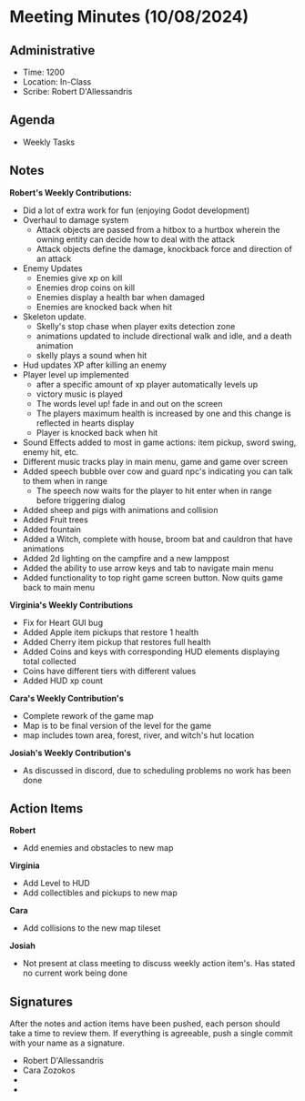 # Meeting Minutes (10/08/2024)

## Administrative
* Time: 1200
* Location: In-Class
* Scribe: Robert D'Allessandris

## Agenda
* Weekly Tasks

## Notes

**Robert's Weekly Contributions:**
- Did a lot of extra work for fun (enjoying Godot development)
- Overhaul to damage system
    - Attack objects are passed from a hitbox to a hurtbox wherein the owning entity can decide how to deal with the attack 
    - Attack objects define the damage, knockback force and direction of an attack
- Enemy Updates
    - Enemies give xp on kill
    - Enemies drop coins on kill
    - Enemies display a health bar when damaged
    - Enemies are knocked back when hit
- Skeleton update.
    - Skelly's stop chase when player exits detection zone
    - animations updated to include directional walk and idle, and a death animation
    - skelly plays a sound when hit
- Hud updates XP after killing an enemy
- Player level up implemented
    - after a specific amount of xp player automatically levels up
    - victory music is played
    - The words level up! fade in and out on the screen
    - The players maximum health is increased by one and this change is reflected in hearts display
    - Player is knocked back when hit
- Sound Effects added to most in game actions: item pickup, sword swing, enemy hit, etc.
- Different music tracks play in main menu, game and game over screen
- Added speech bubble over cow and guard npc's indicating you can talk to them when in range
    - The speech now waits for the player to hit enter when in range before triggering dialog
- Added sheep and pigs with animations and collision
- Added Fruit trees
- Added fountain
- Added a Witch, complete with house, broom bat and cauldron that have animations
- Added 2d lighting on the campfire and a new lamppost
- Added the ability to use arrow keys and tab to navigate main menu
- Added functionality to top right game screen button. Now quits game back to main menu

**Virginia's Weekly Contributions**
- Fix for Heart GUI bug
- Added Apple item pickups that restore 1 health
- Added Cherry item pickup that restores full health
- Added Coins and keys with corresponding HUD elements displaying total collected
- Coins have different tiers with different values
- Added HUD xp count

**Cara's Weekly Contribution's**
 - Complete rework of the game map
- Map is to be final version of the level for the game
- map includes town area, forest, river, and witch's hut location

**Josiah's Weekly Contribution's**
- As discussed in discord, due to scheduling problems no work has been done

## Action Items
**Robert**
- Add enemies and obstacles to new map
  
**Virginia**
- Add Level to HUD
- Add collectibles and pickups to new map

**Cara**
- Add collisions to the new map tileset

**Josiah**
- Not present at class meeting to discuss weekly action item's. Has stated no current work being done
 

## Signatures
After the notes and action items have been pushed, each person should take a time to review them. If everything is agreeable, push a single commit with your name as a signature. 
* Robert D'Allessandris
* Cara Zozokos
* 
* 
